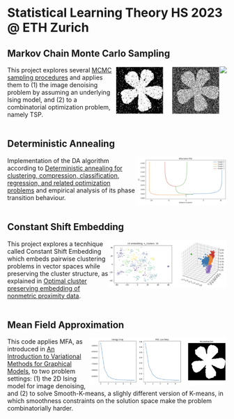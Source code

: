 # Statistical Learning Theory HS 2023 @ ETH Zurich
## Markov Chain Monte Carlo Sampling
<img align="right" height="110" src="https://github.com/jiaqingxie/Statistical-Learning-Theory-ETHZ/tree/main/Images/1.png"></img>
<img align="right" height="110" src="https://github.com/riccardodesanti/learning-theory/blob/main/images/sampling_1.png"></img>
This project explores several [MCMC sampling procedures](https://www.cs.princeton.edu/courses/archive/spr06/cos598C/papers/AndrieuFreitasDoucetJordan2003.pdf) and applies them to (1) the image denoising problem by assuming an underlying Ising model, and (2) to a combinatorial optimization problem, namely TSP.
<br/><br/>
## Deterministic Annealing
<img align="right" height="110" src="https://github.com/riccardodesanti/learning-theory/blob/main/images/DA_1.png"></img>
Implementation of the DA algorithm according to [Deterministic annealing for clustering, compression, classification, regression, and related optimization problems](https://ieeexplore.ieee.org/document/726788) and empirical analysis of its phase transition behaviour.
<br/><br/>
## Constant Shift Embedding
<img align="right" height="110" src="https://github.com/riccardodesanti/learning-theory/blob/main/images/CSE_1.png"></img>
<img align="right" height="110" src="https://github.com/riccardodesanti/learning-theory/blob/main/images/CSE_2.png"></img>
This project explores a tecnhique called Constant Shift Embedding which embeds pairwise clustering problems in vector spaces while preserving the cluster structure, as explained in [Optimal cluster preserving embedding of nonmetric proximity data](https://ieeexplore.ieee.org/document/1251147).
<br/><br/>
## Mean Field Approximation
<img align="right" height="110" src="https://github.com/riccardodesanti/learning-theory/blob/main/images/mean_field_1.png"></img>
This code applies MFA, as introduced in [An Introduction to Variational Methods for Graphical Models](https://people.eecs.berkeley.edu/~jordan/papers/variational-intro.pdf), to two problem settings: (1) the 2D Ising model for image denoising, and (2) to solve Smooth-K-means, a slighly different version of K-means, in which smoothness constraints on the solution space make the problem combinatorially harder.